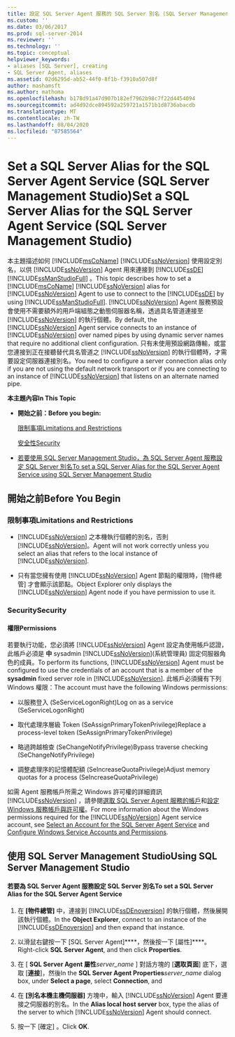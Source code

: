 ```yaml
---
title: 設定 SQL Server Agent 服務的 SQL Server 別名 (SQL Server Management Studio) |Microsoft Docs
ms.custom: ''
ms.date: 03/06/2017
ms.prod: sql-server-2014
ms.reviewer: ''
ms.technology: ''
ms.topic: conceptual
helpviewer_keywords:
- aliases [SQL Server], creating
- SQL Server Agent, aliases
ms.assetid: 02d6295d-ab52-44f0-8f1b-f3910a507d8f
author: mashamsft
ms.author: mathoma
ms.openlocfilehash: b178d91a47d907b182ef7962b98c7f22d4454094
ms.sourcegitcommit: ad4d92dce894592a259721a1571b1d8736abacdb
ms.translationtype: MT
ms.contentlocale: zh-TW
ms.lasthandoff: 08/04/2020
ms.locfileid: "87585564"
---
```

# <a name="set-a-sql-server-alias-for-the-sql-server-agent-service-sql-server-management-studio"></a><span data-ttu-id="38c58-102">Set a SQL Server Alias for the SQL Server Agent Service (SQL Server Management Studio)</span><span class="sxs-lookup"><span data-stu-id="38c58-102">Set a SQL Server Alias for the SQL Server Agent Service (SQL Server Management Studio)</span></span>
  <span data-ttu-id="38c58-103">本主題描述如何 [!INCLUDE[msCoName](../includes/msconame-md.md)] [!INCLUDE[ssNoVersion](../includes/ssnoversion-md.md)] 使用設定別名，以供 [!INCLUDE[ssNoVersion](../includes/ssnoversion-md.md)] Agent 用來連接到 [!INCLUDE[ssDE](../includes/ssde-md.md)] [!INCLUDE[ssManStudioFull](../includes/ssmanstudiofull-md.md)] 。</span><span class="sxs-lookup"><span data-stu-id="38c58-103">This topic describes how to set a [!INCLUDE[msCoName](../includes/msconame-md.md)] [!INCLUDE[ssNoVersion](../includes/ssnoversion-md.md)] alias for [!INCLUDE[ssNoVersion](../includes/ssnoversion-md.md)] Agent to use to connect to the [!INCLUDE[ssDE](../includes/ssde-md.md)] by using [!INCLUDE[ssManStudioFull](../includes/ssmanstudiofull-md.md)].</span></span> <span data-ttu-id="38c58-104">[!INCLUDE[ssNoVersion](../includes/ssnoversion-md.md)] Agent 服務預設會使用不需要額外的用戶端組態之動態伺服器名稱，透過具名管道連接至 [!INCLUDE[ssNoVersion](../includes/ssnoversion-md.md)] 的執行個體。</span><span class="sxs-lookup"><span data-stu-id="38c58-104">By default, the [!INCLUDE[ssNoVersion](../includes/ssnoversion-md.md)] Agent service connects to an instance of [!INCLUDE[ssNoVersion](../includes/ssnoversion-md.md)] over named pipes by using dynamic server names that require no additional client configuration.</span></span> <span data-ttu-id="38c58-105">只有未使用預設網路傳輸，或當您連接到正在接聽替代具名管道之 [!INCLUDE[ssNoVersion](../includes/ssnoversion-md.md)] 的執行個體時，才需要設定伺服器連接別名。</span><span class="sxs-lookup"><span data-stu-id="38c58-105">You need to configure a server connection alias only if you are not using the default network transport or if you are connecting to an instance of [!INCLUDE[ssNoVersion](../includes/ssnoversion-md.md)] that listens on an alternate named pipe.</span></span>  
  
 <span data-ttu-id="38c58-106">**本主題內容**</span><span class="sxs-lookup"><span data-stu-id="38c58-106">**In This Topic**</span></span>  
  
-   <span data-ttu-id="38c58-107">**開始之前：**</span><span class="sxs-lookup"><span data-stu-id="38c58-107">**Before you begin:**</span></span>  
  
     [<span data-ttu-id="38c58-108">限制事項</span><span class="sxs-lookup"><span data-stu-id="38c58-108">Limitations and Restrictions</span></span>](#Restrictions)  
  
     [<span data-ttu-id="38c58-109">安全性</span><span class="sxs-lookup"><span data-stu-id="38c58-109">Security</span></span>](#Security)  
  
-   [<span data-ttu-id="38c58-110">若要使用 SQL Server Management Studio，為 SQL Server Agent 服務設定 SQL Server 別名</span><span class="sxs-lookup"><span data-stu-id="38c58-110">To set a SQL Server Alias for the SQL Server Agent Service using SQL Server Management Studio</span></span>](#SSMSProcedure)  
  
##  <a name="before-you-begin"></a><a name="BeforeYouBegin"></a> <span data-ttu-id="38c58-111">開始之前</span><span class="sxs-lookup"><span data-stu-id="38c58-111">Before You Begin</span></span>  
  
###  <a name="limitations-and-restrictions"></a><a name="Restrictions"></a> <span data-ttu-id="38c58-112">限制事項</span><span class="sxs-lookup"><span data-stu-id="38c58-112">Limitations and Restrictions</span></span>  
  
-   [!INCLUDE[ssNoVersion](../includes/ssnoversion-md.md)] <span data-ttu-id="38c58-113">之本機執行個體的別名，否則 [!INCLUDE[ssNoVersion](../includes/ssnoversion-md.md)]。</span><span class="sxs-lookup"><span data-stu-id="38c58-113">Agent will not work correctly unless you select an alias that refers to the local instance of [!INCLUDE[ssNoVersion](../includes/ssnoversion-md.md)].</span></span>  
  
-   <span data-ttu-id="38c58-114">只有當您擁有使用 [!INCLUDE[ssNoVersion](../includes/ssnoversion-md.md)] Agent 節點的權限時，[物件總管] 才會顯示該節點。</span><span class="sxs-lookup"><span data-stu-id="38c58-114">Object Explorer only displays the [!INCLUDE[ssNoVersion](../includes/ssnoversion-md.md)] Agent node if you have permission to use it.</span></span>  
  
###  <a name="security"></a><a name="Security"></a> <span data-ttu-id="38c58-115">Security</span><span class="sxs-lookup"><span data-stu-id="38c58-115">Security</span></span>  
  
####  <a name="permissions"></a><a name="Permissions"></a> <span data-ttu-id="38c58-116">權限</span><span class="sxs-lookup"><span data-stu-id="38c58-116">Permissions</span></span>  
 <span data-ttu-id="38c58-117">若要執行功能，您必須將 [!INCLUDE[ssNoVersion](../includes/ssnoversion-md.md)] Agent 設定為使用帳戶認證，此帳戶必須是 **中** sysadmin [!INCLUDE[ssNoVersion](../includes/ssnoversion-md.md)](系統管理員) 固定伺服器角色的成員。</span><span class="sxs-lookup"><span data-stu-id="38c58-117">To perform its functions, [!INCLUDE[ssNoVersion](../includes/ssnoversion-md.md)] Agent must be configured to use the credentials of an account that is a member of the **sysadmin** fixed server role in [!INCLUDE[ssNoVersion](../includes/ssnoversion-md.md)].</span></span> <span data-ttu-id="38c58-118">此帳戶必須擁有下列 Windows 權限：</span><span class="sxs-lookup"><span data-stu-id="38c58-118">The account must have the following Windows permissions:</span></span>  
  
-   <span data-ttu-id="38c58-119">以服務登入 (SeServiceLogonRight)</span><span class="sxs-lookup"><span data-stu-id="38c58-119">Log on as a service (SeServiceLogonRight)</span></span>  
  
-   <span data-ttu-id="38c58-120">取代處理序層級 Token (SeAssignPrimaryTokenPrivilege)</span><span class="sxs-lookup"><span data-stu-id="38c58-120">Replace a process-level token (SeAssignPrimaryTokenPrivilege)</span></span>  
  
-   <span data-ttu-id="38c58-121">略過跨越檢查 (SeChangeNotifyPrivilege)</span><span class="sxs-lookup"><span data-stu-id="38c58-121">Bypass traverse checking (SeChangeNotifyPrivilege)</span></span>  
  
-   <span data-ttu-id="38c58-122">調整處理序的記憶體配額 (SeIncreaseQuotaPrivilege)</span><span class="sxs-lookup"><span data-stu-id="38c58-122">Adjust memory quotas for a process (SeIncreaseQuotaPrivilege)</span></span>  
  
 <span data-ttu-id="38c58-123">如需 Agent 服務帳戶所需之 Windows 許可權的詳細資訊 [!INCLUDE[ssNoVersion](../includes/ssnoversion-md.md)] ，請參閱[選取 SQL Server Agent 服務的帳戶](../ssms/agent/select-an-account-for-the-sql-server-agent-service.md)和[設定 Windows 服務帳戶與許可權](configure-windows/configure-windows-service-accounts-and-permissions.md)。</span><span class="sxs-lookup"><span data-stu-id="38c58-123">For more information about the Windows permissions required for the [!INCLUDE[ssNoVersion](../includes/ssnoversion-md.md)] Agent service account, see [Select an Account for the SQL Server Agent Service](../ssms/agent/select-an-account-for-the-sql-server-agent-service.md) and [Configure Windows Service Accounts and Permissions](configure-windows/configure-windows-service-accounts-and-permissions.md).</span></span>  
  
##  <a name="using-sql-server-management-studio"></a><a name="SSMSProcedure"></a> <span data-ttu-id="38c58-124">使用 SQL Server Management Studio</span><span class="sxs-lookup"><span data-stu-id="38c58-124">Using SQL Server Management Studio</span></span>  
  
#### <a name="to-set-a-sql-server-alias-for-the-sql-server-agent-service"></a><span data-ttu-id="38c58-125">若要為 SQL Server Agent 服務設定 SQL Server 別名</span><span class="sxs-lookup"><span data-stu-id="38c58-125">To set a SQL Server Alias for the SQL Server Agent Service</span></span>  
  
1.  <span data-ttu-id="38c58-126">在 **[物件總管]** 中，連接到 [!INCLUDE[ssDEnoversion](../includes/ssdenoversion-md.md)] 的執行個體，然後展開該執行個體。</span><span class="sxs-lookup"><span data-stu-id="38c58-126">In the **Object Explorer**, connect to an instance of the [!INCLUDE[ssDEnoversion](../includes/ssdenoversion-md.md)] and then expand that instance.</span></span>  
  
2.  <span data-ttu-id="38c58-127">以滑鼠右鍵按一下 [SQL Server Agent]\*\*\*\*，然後按一下 [屬性]\*\*\*\*。</span><span class="sxs-lookup"><span data-stu-id="38c58-127">Right-click **SQL Server Agent**, and then click **Properties**.</span></span>  
  
3.  <span data-ttu-id="38c58-128">在 [ **SQL Server Agent 屬性**_server_name_ ] 對話方塊的 [**選取頁面**] 底下，選取 [**連接**]，然後</span><span class="sxs-lookup"><span data-stu-id="38c58-128">In the **SQL Server Agent Properties**_server_name_ dialog box, under **Select a page**, select **Connection**, and</span></span>  
  
4.  <span data-ttu-id="38c58-129">在 **[別名本機主機伺服器]** 方塊中，輸入 [!INCLUDE[ssNoVersion](../includes/ssnoversion-md.md)] Agent 要連接之伺服器的別名。</span><span class="sxs-lookup"><span data-stu-id="38c58-129">In the **Alias local host server** box, type the alias of the server to which [!INCLUDE[ssNoVersion](../includes/ssnoversion-md.md)] Agent should connect.</span></span>  
  
5.  <span data-ttu-id="38c58-130">按一下 [確定] 。</span><span class="sxs-lookup"><span data-stu-id="38c58-130">Click **OK**.</span></span>  
  
  
